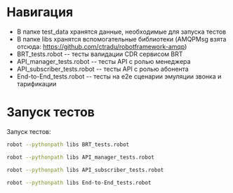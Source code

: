 # Навигация

* В папке test_data хранятся данные, необходимые для запуска тестов
* В папке libs хранятся вспомогательные библиотеки (AMQPMsg взята отсюда: https://github.com/ctradu/robotframework-amqp)
* BRT_tests.robot -- тесты валидации CDR сервисом BRT 
* API_manager_tests.robot -- тесты API с ролью менеджера
* API_subscriber_tests.robot -- тесты API с ролью абонента
* End-to-End_tests.robot -- тесты на e2e сценарии эмуляции звонка и тарификации

# Запуск тестов

Запуск тестов:

```sh
robot --pythonpath libs BRT_tests.robot 
```
```sh
robot --pythonpath libs API_manager_tests.robot 
```
```sh
robot --pythonpath libs API_subscriber_tests.robot 
```
```sh
robot --pythonpath libs End-to-End_tests.robot 
```